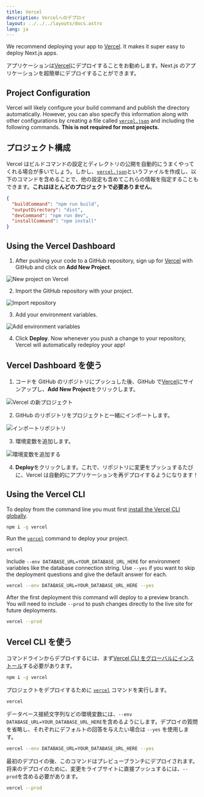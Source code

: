 ```yaml
---
title: Vercel
description: Vercelへのデプロイ
layout: ../../../layouts/docs.astro
lang: ja
---
```


We recommend deploying your app to [Vercel](https://vercel.com/?utm_source=t3-oss&utm_campaign=oss). It makes it super easy to deploy Next.js apps.

アプリケーションは[Vercel](https://vercel.com/?utm_source=t3-oss&utm_campaign=oss)にデプロイすることをお勧めします。Next.js のアプリケーションを超簡単にデプロイすることができます。

## Project Configuration

Vercel will likely configure your build command and publish the directory automatically. However, you can also specify this information along with other configurations by creating a file called [`vercel.json`](https://vercel.com/docs/project-configuration) and including the following commands. **This is not required for most projects.**

## プロジェクト構成

Vercel はビルドコマンドの設定とディレクトリの公開を自動的にうまくやってくれる場合が多いでしょう。しかし、[`vercel.json`](https://vercel.com/docs/project-configuration)というファイルを作成し、以下のコマンドを含めることで、他の設定も含めてこれらの情報を指定することもできます。**これはほとんどのプロジェクトで必要ありません**。

```json
{
  "buildCommand": "npm run build",
  "outputDirectory": "dist",
  "devCommand": "npm run dev",
  "installCommand": "npm install"
}
```

## Using the Vercel Dashboard

1. After pushing your code to a GitHub repository, sign up for [Vercel](https://vercel.com/?utm_source=t3-oss&utm_campaign=oss) with GitHub and click on **Add New Project**.

![New project on Vercel](/images/vercel-new-project.webp)

2. Import the GitHub repository with your project.

![Import repository](/images/vercel-import-project.webp)

3. Add your environment variables.

![Add environment variables](/images/vercel-env-vars.webp)

4. Click **Deploy**. Now whenever you push a change to your repository, Vercel will automatically redeploy your app!

## Vercel Dashboard を使う

1. コードを GitHub のリポジトリにプッシュした後、GitHub で[Vercel](https://vercel.com/?utm_source=t3-oss&utm_campaign=oss)にサインアップし、**Add New Project**をクリックします。

![Vercel の新プロジェクト](/images/vercel-new-project.webp)

2. GitHub のリポジトリをプロジェクトと一緒にインポートします。

![インポートリポジトリ](/images/vercel-import-project.webp)

3. 環境変数を追加します。

![環境変数を追加する](/images/vercel-env-vars.webp)

4. **Deploy**をクリックします。これで、リポジトリに変更をプッシュするたびに、Vercel は自動的にアプリケーションを再デプロイするようになります！

## Using the Vercel CLI

To deploy from the command line you must first [install the Vercel CLI globally](https://vercel.com/docs/cli#installing-vercel-cli).

```bash
npm i -g vercel
```

Run the [`vercel`](https://vercel.com/docs/cli/deploying-from-cli) command to deploy your project.

```bash
vercel
```

Include `--env DATABASE_URL=YOUR_DATABASE_URL_HERE` for environment variables like the database connection string. Use `--yes` if you want to skip the deployment questions and give the default answer for each.

```bash
vercel --env DATABASE_URL=YOUR_DATABASE_URL_HERE --yes
```

After the first deployment this command will deploy to a preview branch. You will need to include `--prod` to push changes directly to the live site for future deployments.

```bash
vercel --prod
```

## Vercel CLI を使う

コマンドラインからデプロイするには、まず[Vercel CLI をグローバルにインストール](https://vercel.com/docs/cli#installing-vercel-cli)する必要があります。

```bash
npm i -g vercel
```

プロジェクトをデプロイするために [`vercel`](https://vercel.com/docs/cli/deploying-from-cli) コマンドを実行します。

```bash
vercel
```

データベース接続文字列などの環境変数には、`--env DATABASE_URL=YOUR_DATABASE_URL_HERE`を含めるようにします。デプロイの質問を省略し、それぞれにデフォルトの回答を与えたい場合は `--yes` を使用します。

```bash
vercel --env DATABASE_URL=YOUR_DATABASE_URL_HERE --yes
```

最初のデプロイの後、このコマンドはプレビューブランチにデプロイされます。将来のデプロイのために、変更をライブサイトに直接プッシュするには、`--prod`を含める必要があります。

```bash
vercel --prod
```
